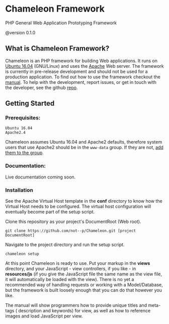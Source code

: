 # Chameleon Framework
PHP General Web Application Prototyping Framework

@version 0.1.0

## What is Chameleon Framework?

Chameleon is an PHP framework for building Web applications. It runs on [Ubuntu
16.04](//www.ubuntu.com) (GNU/Linux) and uses the [Apache](//httpd.apache.org)
Web server. The framework is currently in pre-release development and should
not be used for a production application. To find out how to use the framework
checkout the [manual](/Manual). To help with the development, report issues,
or get in touch with the developer, see the github
[repo](//github.com/not--p/Chameleon).

## Getting Started ##

### Prerequisites:

    Ubuntu 16.04
    Apache2.4

Chameleon assumes Ubuntu 16.04 and Apache2 defaults, therefore system users
that use Apache2 should be in the `www-data` group. If they are not,
[add them to the group](http://www.howtogeek.com/50787/add-a-user-to-a-group-or-second-group-on-linux/).


### Documentation:

Live documentation coming soon.


### Installation

See the Apache Virtual Host template in the **conf** directory to know how the
Virtual Host needs to be configured. The virtual host configuration will
eventually become part of the setup script.

Clone this repository as your project's DocumentRoot (Web root). 

    git clone https://github.com/not--p/Chameleon.git [project DocumentRoot]

Navigate to the project directory and run the setup script.

    chameleon setup

At this point Chameleon is ready to use. Put your markup in the **views**
directory, and your JavaScript - view controllers, if you like - in
**resources/js** (if you give the JavaScript file the same name as the view
file, it will automatically be loaded with the view). There is no yet a
recommended way of handling requests or working with a Model/Database, but the
framework is built loosely enough that you can do that however you like.

The manual will show programmers how to provide unique titles and meta-tags (
description and keywords) for view, as well as how to reference images and load
JavaScript per view.
